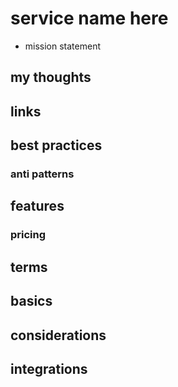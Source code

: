 # service name here

- mission statement

## my thoughts

## links

## best practices

### anti patterns

## features

### pricing

## terms

## basics

## considerations

## integrations
